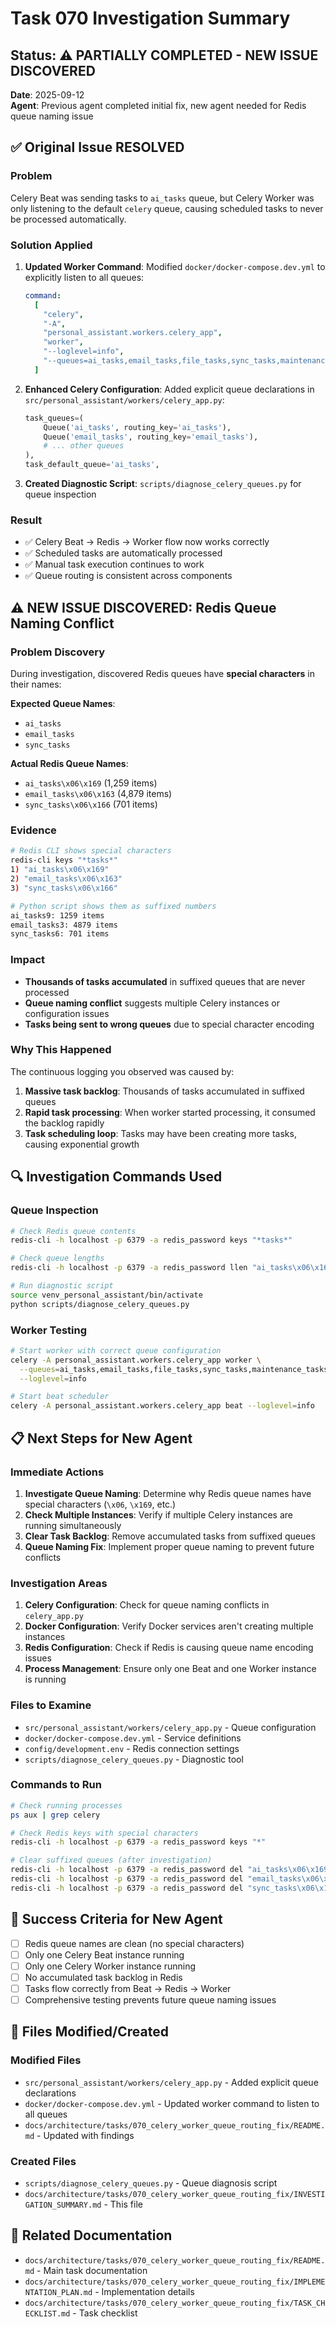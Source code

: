 # Task 070 Investigation Summary

## Status: ⚠️ PARTIALLY COMPLETED - NEW ISSUE DISCOVERED

**Date**: 2025-09-12  
**Agent**: Previous agent completed initial fix, new agent needed for Redis queue naming issue

## ✅ Original Issue RESOLVED

### Problem

Celery Beat was sending tasks to `ai_tasks` queue, but Celery Worker was only listening to the default `celery` queue, causing scheduled tasks to never be processed automatically.

### Solution Applied

1. **Updated Worker Command**: Modified `docker/docker-compose.dev.yml` to explicitly listen to all queues:

   ```yaml
   command:
     [
       "celery",
       "-A",
       "personal_assistant.workers.celery_app",
       "worker",
       "--loglevel=info",
       "--queues=ai_tasks,email_tasks,file_tasks,sync_tasks,maintenance_tasks",
     ]
   ```

2. **Enhanced Celery Configuration**: Added explicit queue declarations in `src/personal_assistant/workers/celery_app.py`:

   ```python
   task_queues=(
       Queue('ai_tasks', routing_key='ai_tasks'),
       Queue('email_tasks', routing_key='email_tasks'),
       # ... other queues
   ),
   task_default_queue='ai_tasks',
   ```

3. **Created Diagnostic Script**: `scripts/diagnose_celery_queues.py` for queue inspection

### Result

- ✅ Celery Beat → Redis → Worker flow now works correctly
- ✅ Scheduled tasks are automatically processed
- ✅ Manual task execution continues to work
- ✅ Queue routing is consistent across components

## ⚠️ NEW ISSUE DISCOVERED: Redis Queue Naming Conflict

### Problem Discovery

During investigation, discovered Redis queues have **special characters** in their names:

**Expected Queue Names**:

- `ai_tasks`
- `email_tasks`
- `sync_tasks`

**Actual Redis Queue Names**:

- `ai_tasks\x06\x169` (1,259 items)
- `email_tasks\x06\x163` (4,879 items)
- `sync_tasks\x06\x166` (701 items)

### Evidence

```bash
# Redis CLI shows special characters
redis-cli keys "*tasks*"
1) "ai_tasks\x06\x169"
2) "email_tasks\x06\x163"
3) "sync_tasks\x06\x166"

# Python script shows them as suffixed numbers
ai_tasks9: 1259 items
email_tasks3: 4879 items
sync_tasks6: 701 items
```

### Impact

- **Thousands of tasks accumulated** in suffixed queues that are never processed
- **Queue naming conflict** suggests multiple Celery instances or configuration issues
- **Tasks being sent to wrong queues** due to special character encoding

### Why This Happened

The continuous logging you observed was caused by:

1. **Massive task backlog**: Thousands of tasks accumulated in suffixed queues
2. **Rapid task processing**: When worker started processing, it consumed the backlog rapidly
3. **Task scheduling loop**: Tasks may have been creating more tasks, causing exponential growth

## 🔍 Investigation Commands Used

### Queue Inspection

```bash
# Check Redis queue contents
redis-cli -h localhost -p 6379 -a redis_password keys "*tasks*"

# Check queue lengths
redis-cli -h localhost -p 6379 -a redis_password llen "ai_tasks\x06\x169"

# Run diagnostic script
source venv_personal_assistant/bin/activate
python scripts/diagnose_celery_queues.py
```

### Worker Testing

```bash
# Start worker with correct queue configuration
celery -A personal_assistant.workers.celery_app worker \
  --queues=ai_tasks,email_tasks,file_tasks,sync_tasks,maintenance_tasks \
  --loglevel=info

# Start beat scheduler
celery -A personal_assistant.workers.celery_app beat --loglevel=info
```

## 📋 Next Steps for New Agent

### Immediate Actions

1. **Investigate Queue Naming**: Determine why Redis queue names have special characters (`\x06`, `\x169`, etc.)
2. **Check Multiple Instances**: Verify if multiple Celery instances are running simultaneously
3. **Clear Task Backlog**: Remove accumulated tasks from suffixed queues
4. **Queue Naming Fix**: Implement proper queue naming to prevent future conflicts

### Investigation Areas

1. **Celery Configuration**: Check for queue naming conflicts in `celery_app.py`
2. **Docker Configuration**: Verify Docker services aren't creating multiple instances
3. **Redis Configuration**: Check if Redis is causing queue name encoding issues
4. **Process Management**: Ensure only one Beat and one Worker instance is running

### Files to Examine

- `src/personal_assistant/workers/celery_app.py` - Queue configuration
- `docker/docker-compose.dev.yml` - Service definitions
- `config/development.env` - Redis connection settings
- `scripts/diagnose_celery_queues.py` - Diagnostic tool

### Commands to Run

```bash
# Check running processes
ps aux | grep celery

# Check Redis keys with special characters
redis-cli -h localhost -p 6379 -a redis_password keys "*"

# Clear suffixed queues (after investigation)
redis-cli -h localhost -p 6379 -a redis_password del "ai_tasks\x06\x169"
redis-cli -h localhost -p 6379 -a redis_password del "email_tasks\x06\x163"
redis-cli -h localhost -p 6379 -a redis_password del "sync_tasks\x06\x166"
```

## 🎯 Success Criteria for New Agent

- [ ] Redis queue names are clean (no special characters)
- [ ] Only one Celery Beat instance running
- [ ] Only one Celery Worker instance running
- [ ] No accumulated task backlog in Redis
- [ ] Tasks flow correctly from Beat → Redis → Worker
- [ ] Comprehensive testing prevents future queue naming issues

## 📁 Files Modified/Created

### Modified Files

- `src/personal_assistant/workers/celery_app.py` - Added explicit queue declarations
- `docker/docker-compose.dev.yml` - Updated worker command to listen to all queues
- `docs/architecture/tasks/070_celery_worker_queue_routing_fix/README.md` - Updated with findings

### Created Files

- `scripts/diagnose_celery_queues.py` - Queue diagnosis script
- `docs/architecture/tasks/070_celery_worker_queue_routing_fix/INVESTIGATION_SUMMARY.md` - This file

## 🔗 Related Documentation

- `docs/architecture/tasks/070_celery_worker_queue_routing_fix/README.md` - Main task documentation
- `docs/architecture/tasks/070_celery_worker_queue_routing_fix/IMPLEMENTATION_PLAN.md` - Implementation details
- `docs/architecture/tasks/070_celery_worker_queue_routing_fix/TASK_CHECKLIST.md` - Task checklist
